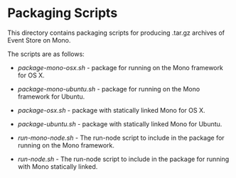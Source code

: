 Packaging Scripts
=================

This directory contains packaging scripts for producing .tar.gz archives of Event Store on Mono.

The scripts are as follows:

- *package-mono-osx.sh* - package for running on the Mono framework for OS X.
- *package-mono-ubuntu.sh* - package for running on the Mono framework for Ubuntu.
- *package-osx.sh* - package with statically linked Mono for OS X.
- *package-ubuntu.sh* - package with statically linked Mono for Ubuntu.

- *run-mono-node.sh* - The run-node script to include in the package for running on the Mono framework.
- *run-node.sh* - The run-node script to include in the package for running with Mono statically linked.
